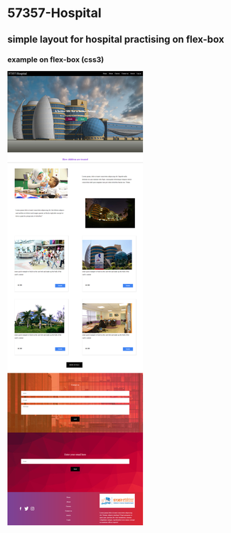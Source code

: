 # 57357-Hospital
## simple layout for hospital practising on flex-box
### example on flex-box (css3)
![Alt text](screenshot.png?raw=true "Title")
